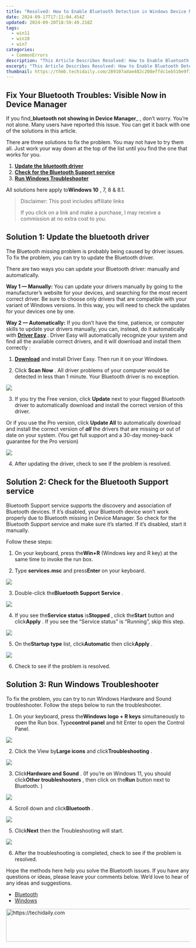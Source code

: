 ```yaml
---
title: "Resolved: How to Enable Bluetooth Detection in Windows Device Manager"
date: 2024-09-17T17:11:04.454Z
updated: 2024-09-20T18:59:49.218Z
tags:
  - win11
  - win10
  - win7
categories:
  - CommonErrors
description: "This Article Describes Resolved: How to Enable Bluetooth Detection in Windows Device Manager"
excerpt: "This Article Describes Resolved: How to Enable Bluetooth Detection in Windows Device Manager"
thumbnail: https://thmb.techidaily.com/289107adae482c208effdc1eb510e9f1c669fd2ac79f6588ee6f56110294810a.jpg
---
```


## Fix Your Bluetooth Troubles: Visible Now in Device Manager

 If you find_**bluetooth not showing in Device Manager**_ , don’t worry. You’re not alone. Many users have reported this issue. You can get it back with one of the solutions in this article.

 There are three solutions to fix the problem. You may not have to try them all. Just work your way down at the top of the list until you find the one that works for you.

1. **[Update the bluetooth driver](#solution1)**
2. **[Check for the Bluetooth Support service](#solution2)**
3. **[Run Windows Troubleshooter](#solution3)**

 All solutions here apply to**Windows 10** , 7, 8 & 8.1.

>  Disclaimer: This post includes affiliate links
>
>  If you click on a link and make a purchase, I may receive a commission at no extra cost to you.
>

## Solution 1: Update the bluetooth driver

 The Bluetooth missing problem is probably being caused by driver issues. To fix the problem, you can try to update the Bluetooth driver.

 There are two ways you can update your Bluetooth driver: manually and automatically.

**Way 1 — Manually:**  You can update your drivers manually by going to the manufacturer’s website for your devices, and searching for the most recent correct driver. Be sure to choose only drivers that are compatible with your variant of Windows versions. In this way, you will need to check the updates for your devices one by one.

**Way 2 — Automatically:**  If you don’t have the time, patience, or computer skills to update your drivers manually, you can, instead, do it automatically with **[Driver Easy](https://tools.techidaily.com/drivereasy/download/) [](https://tools.techidaily.com/drivereasy/download/)**  . Driver Easy will automatically recognize your system and find all the available correct drivers, and it will download and install them correctly :

 1) **[Download](https://tools.techidaily.com/drivereasy/download/)**  and install Driver Easy. Then run it on your Windows.

 2) Click **Scan Now** . All driver problems of your computer would be detected in less than 1 minute. Your Bluetooth driver is no exception.

![](https://images.drivereasy.com/wp-content/uploads/2018/01/img_5a6b16bf3b505.jpg)

 3) If you try the Free version, click **Update**  next to your flagged Bluetooth driver to automatically download and install the correct version of this driver.

 Or if you use the Pro version, click **Update All**  to automatically download and install the correct version of **_all_** the drivers that are missing or out of date on your system. (You get full support and a 30-day money-back guarantee for the Pro version)

![](https://images.drivereasy.com/wp-content/uploads/2018/01/img_5a6b16cc14d49.jpg)

4) After updating the driver, check to see if the problem is resolved.

## Solution 2: Check for the Bluetooth Support service

 Bluetooth Support service supports the discovery and association of Bluetooth devices. If it’s disabled, your Bluetooth device won’t work properly due to Bluetooth missing in Device Manager. So check for the Bluetooth Support service and make sure it’s started. If it’s disabled, start it manually.

Follow these steps:

 1) On your keyboard, press the**Win+R** (Windows key and R key) at the same time to invoke the run box.

 2) Type **services.msc** and press**Enter** on your keyboard.

![](https://images.drivereasy.com/wp-content/uploads/2018/01/img_5a6b065be8bbe.png)

 3) Double-click the**Bluetooth Support Service** .

![](https://images.drivereasy.com/wp-content/uploads/2018/01/img_5a6b06968de6f.jpg)

 4) If you see the**Service status** is**Stopped** , click the**Start** button and click**Apply** . If you see the “Service status” is “Running”, skip this step.

![](https://images.drivereasy.com/wp-content/uploads/2018/01/img_5a6b07dbc07e5.png)

 5) On the**Startup type** list, click**Automatic** then click**Apply** .

![](https://images.drivereasy.com/wp-content/uploads/2018/01/img_5a6b09187d0ad.png)

6) Check to see if the problem is resolved.

## Solution 3: Run Windows Troubleshooter

 To fix the problem, you can try to run Windows Hardware and Sound troubleshooter. Follow the steps below to run the troubleshooter.

 1) On your keyboard, press the**Windows logo + R keys** simultaneously to open the Run box. Type**control panel** and hit Enter to open the Control Panel.

![](https://www.drivereasy.com/wp-content/uploads/2021/09/run-control-panel.jpg)

 2) Click the View by**Large icons** and click**Troubleshooting** .

![](https://images.drivereasy.com/wp-content/uploads/2018/01/img_5a6b13947d6e8.jpg)

 3) Click**Hardware and Sound** . (If you’re on Windows 11, you should click**Other troubleshooters** , then click on the**Run** button next to Bluetooth. )

![](https://images.drivereasy.com/wp-content/uploads/2018/01/img_5a6b13dff2ed3.jpg)

 4) Scroll down and click**Bluetooth** .

![](https://images.drivereasy.com/wp-content/uploads/2018/01/img_5a6b141aeef9b.jpg)

 5) Click**Next** then the Troubleshooting will start.

![](https://images.drivereasy.com/wp-content/uploads/2018/01/img_5a6b145b76961.png)

 6) After the troubleshooting is completed, check to see if the problem is resolved.

 Hope the methods here help you solve the Bluetooth issues. If you have any questions or ideas, please leave your comments below. We’d love to hear of any ideas and suggestions.

* [Bluetooth](https://store.drivereasy.com/order/cart.php?PRODS=4731822&QTY=1&AFFILIATE=108875)
* [Windows](https://tools.techidaily.com/drivereasy/download/)

<ins class="adsbygoogle"
     style="display:block"
     data-ad-format="autorelaxed"
     data-ad-client="ca-pub-7571918770474297"
     data-ad-slot="1223367746"></ins>

<ins class="adsbygoogle"
     style="display:block"
     data-ad-client="ca-pub-7571918770474297"
     data-ad-slot="8358498916"
     data-ad-format="auto"
     data-full-width-responsive="true"></ins>



<!-- affiliate ads begin -->
<a href="https://appsumo.8odi.net/c/5597632/2044582/7443" target="_top" id="2044582">
  <img src="//a.impactradius-go.com/display-ad/7443-2044582" border="0" alt="https://techidaily.com" width="728" height="90"/>
</a>
<img height="0" width="0" src="https://appsumo.8odi.net/i/5597632/2044582/7443" style="position:absolute;visibility:hidden;" border="0" />
<!-- affiliate ads end -->

